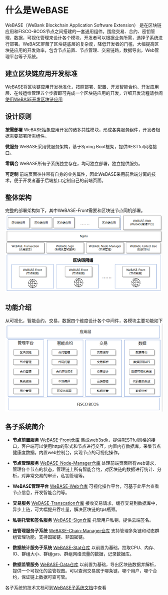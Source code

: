 # 什么是WeBASE
WeBASE（WeBank Blockchain Application Software Extension） 是在区块链应用和FISCO-BCOS节点之间搭建的一套通用组件。围绕交易、合约、密钥管理，数据，可视化管理来设计各个模块，开发者可以根据业务所需，选择子系统进行部署。WeBASE屏蔽了区块链底层的复杂度，降低开发者的门槛，大幅提高区块链应用的开发效率，包含节点前置、节点管理、交易链路，数据导出，Web管理平台等子系统。

## 建立区块链应用开发标准
WeBASE将区块链应用开发标准化，按照部署、配置、开发智能合约、开发应用层、在线运维管理五个步骤即可完成一个区块链应用的开发，详细开发流程请参阅 [使用WeBASE开发区块链应用](../WeBASE/quick-start.html)

## 设计原则
**按需部署**
WeBASE抽象应用开发的诸多共性模块，形成各类服务组件，开发者根据需要部署所需组件。

**微服务**
WeBASE采用微服务架构，基于Spring Boot框架，提供RESTful风格接口。

**零耦合**
WeBASE所有子系统独立存在，均可独立部署，独立提供服务。

**可定制**
前端页面往往带有自身的业务属性，因此WeBASE采用前后端分离的技术，便于开发者基于后端接口定制自己的前端页面。

## 整体架构
完整的部署架构如下，其中WeBASE-Front需要和区块链节点同机部署。
![[]](../../images/WeBASE/architecture.png)

## 功能介绍
从可视化，智能合约，交易，数据四个维度设计各个中间件，各模块主要功能如下
![[]](../../images/WeBASE/function.png)

## 各子系统简介

- **节点前置服务** [WeBASE-Front仓库](https://github.com/WeBankFinTech/WeBASE-Front) 集成web3sdk，提供RESTful风格的接口，客户端可以使用http的形式和节点进行交互，内置内存数据库，采集节点健康度数据。内置web控制台，实现节点的可视化操作。

- **节点管理服务** 
[WeBASE-Node-Manager仓库](https://github.com/WeBankFinTech/WeBASE-Node-Manager) 
处理前端页面所有web请求，管理各个节点的状态，管理链上所有智能合约，对区块链的数据进行统计、分析，对异常交易的审计，私钥管理等。

- **WeBASE管理平台** 
[WeBASE-Web仓库](https://github.com/WeBankFinTech/WeBASE-Web)
可视化操作平台，可基于此平台查看节点信息，开发智能合约等。

- **交易服务** 
[WeBASE-Transcation仓库](https://github.com/WeBankFinTech/WeBASE-Transcation) 接收交易请求，缓存交易到数据库中，异步上链，可大幅提升吞吐量，解决区块链的tps瓶颈。

- **私钥托管和签名服务** 
[WeBASE-Sign仓库](https://github.com/WeBankFinTech/WeBASE-Sign) 托管用户私钥，提供云端签名。

- **链管理服务子系统** 
[WeBASE-Chain-Manager仓库](https://github.com/WeBankFinTech/WeBASE-Chain-Manager) 支持管理多条链和动态群组管理功能，支持国密链、非国密链。

- **数据统计服务子系统** 
[WeBASE-Stat仓库](https://github.com/WeBankFinTech/WeBASE-Stat) 以前置为基础，拉取CPU、内存、IO、群组大小、群组gas、群组网络流量的数据，记录数据库。

- **数据监管服务** 
[WeBASE-Data仓库](https://github.com/WeBankFinTech/WeBASE-Data) 以前置为基础，导出区块链数据并解析，提供一个可视化的监管视图。可以查询交易属于哪条链，哪个用户，哪个合约，保证链上数据可查可管。
<!--
- **数据导出代码生成工具**
[WeBASE-Codegen-Monkey仓库](https://github.com/WeBankFinTech/WeBASE-Codegen-Monkey) 代码生成工具，通过配置可以生成数据导出的核心代码。

- **数据导出服务** 
[WeBASE-Collect-Bee仓库](https://github.com/WeBankFinTech/WeBASE-Collect-Bee) 导出区块链上的基础数据，如当前块高、交易总量等，通过智能合约的配置，导出区块链上合约的业务数据，包括event、构造函数、合约地址、执行函数的信息等。
 -->
各子系统的技术文档可到[WeBASE子系统文档](https://fintech.webank.com/developer/docs/webase/docs/WeBASE/subsystem.html)中查看
